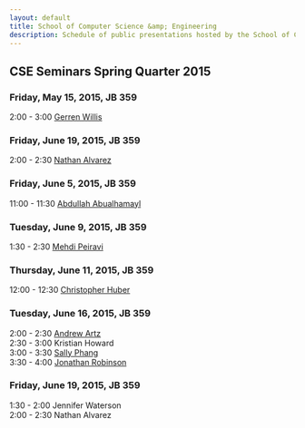 ```yaml
---
layout: default
title: School of Computer Science &amp; Engineering
description: Schedule of public presentations hosted by the School of CSE.
---
```


## CSE Seminars __Spring Quarter 2015__

### Friday, May 15, 2015, JB 359

  2:00 -  3:00 [Gerren Willis](2015-spring/gerren-willis.pdf) <br>

### Friday, June 19, 2015, JB 359

  2:00 -  2:30 [Nathan Alvarez](2015-spring/nathan-alvarez.pdf) <br>

### Friday, June 5, 2015, JB 359

 11:00 - 11:30 [Abdullah Abualhamayl](2015-spring/abdullah-abualhamayl.pdf) <br>

### Tuesday, June 9, 2015, JB 359

  1:30 -  2:30 [Mehdi Peiravi](2015-spring/mehdi-peiravi.pdf) <br>

### Thursday, June 11, 2015, JB 359

 12:00 - 12:30 [Christopher Huber](2015-spring/christopher-huber.pdf) <br>

### Tuesday, June 16, 2015, JB 359

  2:00 -  2:30 [Andrew Artz](2015-spring/andrew-artz.pdf) <br>
  2:30 -  3:00 Kristian Howard <br>
  3:00 -  3:30 [Sally Phang](2015-spring/sally-phang.pdf) <br>
  3:30 -  4:00 [Jonathan Robinson](2015-spring/jonathan-robinson.pdf) <br>

### Friday, June 19, 2015, JB 359

  1:30 -  2:00 Jennifer Waterson <br>
  2:00 -  2:30 Nathan Alvarez <br>


